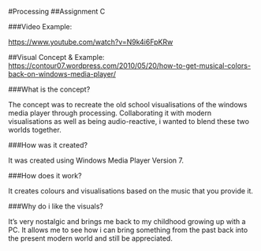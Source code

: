 #Processing
##Assignment C

###Video Example:

<https://www.youtube.com/watch?v=N9k4i6FpKRw>

##Visual Concept & Example:
<https://contour07.wordpress.com/2010/05/20/how-to-get-musical-colors-back-on-windows-media-player/>

###What is the concept?

The concept was to recreate the old school visualisations of the windows media player through processing. Collaborating it with modern visualisations as well as being audio-reactive, i wanted to blend these two worlds together.

###How was it created?

It was created using Windows Media Player Version 7. 

###How does it work?

It creates colours and visualisations based on the music that you provide it. 

###Why do i like the visuals?

It’s very nostalgic and brings me back to my childhood growing up with a PC. It allows me to see how i can bring something from the past back into the present modern world and still be appreciated. 
